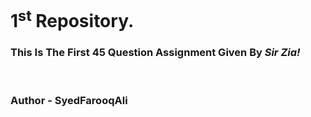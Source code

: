 <h1>1<sup>st</sup> Repository.</h1>
<h3>This Is The First 45 Question Assignment Given By <i>Sir Zia!</i></h3>
<br>
<h3>Author - SyedFarooqAli</h3>
